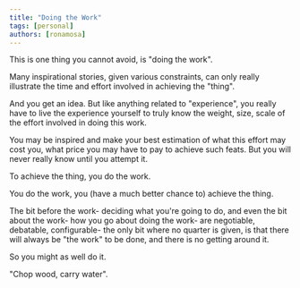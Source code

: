```yaml
---
title: "Doing the Work"
tags: [personal]
authors: [ronamosa]
---
```


This is one thing you cannot avoid, is "doing the work".

Many inspirational stories, given various constraints, can only really illustrate the time and effort involved in achieving the "thing".

And you get an idea. But like anything related to "experience", you really have to live the experience yourself to truly know the weight, size, scale of the effort involved in doing this work.

You may be inspired and make your best estimation of what this effort may cost you, what price you may have to pay to achieve such feats. But you will never really know until you attempt it.

To achieve the thing, you do the work.

You do the work, you (have a much better chance to) achieve the thing.

The bit before the work- deciding what you're going to do, and even the bit about the work- how you go about doing the work- are negotiable, debatable, configurable- the only bit where no quarter is given, is that there will always be "the work" to be done, and there is no getting around it.

So you might as well do it.

"Chop wood, carry water".